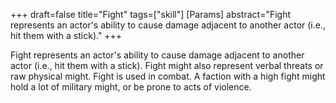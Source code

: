 +++
draft=false
title="Fight"
tags=["skill"]
[Params]
  abstract="Fight represents an actor's ability to cause damage adjacent to another actor (i.e., hit them with a stick)."
+++

Fight represents an actor's ability to cause damage adjacent to another actor (i.e., hit them with a stick). Fight might also represent verbal threats or raw physical might. Fight is used in combat. A faction with a high fight might hold a lot of military might, or be prone to acts of violence.
